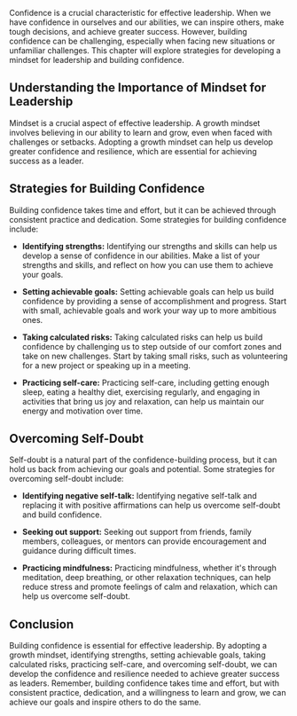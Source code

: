 
Confidence is a crucial characteristic for effective leadership. When we have confidence in ourselves and our abilities, we can inspire others, make tough decisions, and achieve greater success. However, building confidence can be challenging, especially when facing new situations or unfamiliar challenges. This chapter will explore strategies for developing a mindset for leadership and building confidence.

Understanding the Importance of Mindset for Leadership
------------------------------------------------------

Mindset is a crucial aspect of effective leadership. A growth mindset involves believing in our ability to learn and grow, even when faced with challenges or setbacks. Adopting a growth mindset can help us develop greater confidence and resilience, which are essential for achieving success as a leader.

Strategies for Building Confidence
----------------------------------

Building confidence takes time and effort, but it can be achieved through consistent practice and dedication. Some strategies for building confidence include:

* **Identifying strengths:** Identifying our strengths and skills can help us develop a sense of confidence in our abilities. Make a list of your strengths and skills, and reflect on how you can use them to achieve your goals.

* **Setting achievable goals:** Setting achievable goals can help us build confidence by providing a sense of accomplishment and progress. Start with small, achievable goals and work your way up to more ambitious ones.

* **Taking calculated risks:** Taking calculated risks can help us build confidence by challenging us to step outside of our comfort zones and take on new challenges. Start by taking small risks, such as volunteering for a new project or speaking up in a meeting.

* **Practicing self-care:** Practicing self-care, including getting enough sleep, eating a healthy diet, exercising regularly, and engaging in activities that bring us joy and relaxation, can help us maintain our energy and motivation over time.

Overcoming Self-Doubt
---------------------

Self-doubt is a natural part of the confidence-building process, but it can hold us back from achieving our goals and potential. Some strategies for overcoming self-doubt include:

* **Identifying negative self-talk:** Identifying negative self-talk and replacing it with positive affirmations can help us overcome self-doubt and build confidence.

* **Seeking out support:** Seeking out support from friends, family members, colleagues, or mentors can provide encouragement and guidance during difficult times.

* **Practicing mindfulness:** Practicing mindfulness, whether it's through meditation, deep breathing, or other relaxation techniques, can help reduce stress and promote feelings of calm and relaxation, which can help us overcome self-doubt.

Conclusion
----------

Building confidence is essential for effective leadership. By adopting a growth mindset, identifying strengths, setting achievable goals, taking calculated risks, practicing self-care, and overcoming self-doubt, we can develop the confidence and resilience needed to achieve greater success as leaders. Remember, building confidence takes time and effort, but with consistent practice, dedication, and a willingness to learn and grow, we can achieve our goals and inspire others to do the same.
